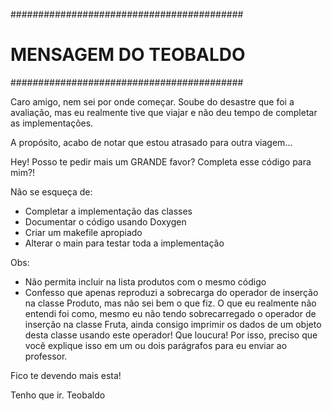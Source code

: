 ##########################################
# MENSAGEM DO TEOBALDO
##########################################

Caro amigo, nem sei por onde começar. Soube do desastre que foi a avaliação, mas eu realmente tive que viajar e não deu tempo de completar as implementações.

A propósito, acabo de notar que estou atrasado para outra viagem...

Hey! Posso te pedir mais um GRANDE favor? Completa esse código para mim?!

Não se esqueça de:
* Completar a implementação das classes
* Documentar o código usando Doxygen
* Criar um makefile apropiado
* Alterar o main para testar toda a implementação

Obs:
* Não permita incluir na lista produtos com o mesmo código
* Confesso que apenas reproduzi a sobrecarga do operador de inserção na classe Produto, mas não sei bem o que fiz. O que eu realmente não entendi foi como, mesmo eu não tendo sobrecarregado o operador de inserção na classe Fruta, ainda consigo imprimir os dados de um objeto desta classe usando este operador! Que loucura! Por isso, preciso que você explique isso em um ou dois parágrafos para eu enviar ao professor. 

Fico te devendo mais esta!

Tenho que ir.
Teobaldo
